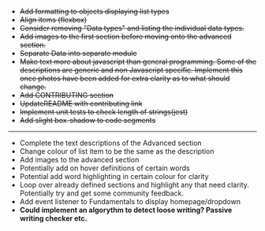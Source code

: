 - ~~Add formatting to objects displaying list types~~
- ~~Align items (flexbox)~~
- ~~Consider removing "Data types" and listing the individual data types.~~
- ~~Add images to the first section before moving onto the advanced section.~~
- ~~Separate Data into separate module~~
- ~~Make text more about javascript than general programming. Some of the descriptions are generic and non Javascript specific.
  Implement this once photos have been added for extra clarity as to what should change.~~
- ~~Add CONTRIBUTING section~~
- ~~UpdateREADME with contributing link~~
- ~~Implement unit tests to check length of strings(jest)~~
- ~~Add slight box-shadow to code segments~~

---

- Complete the text descriptions of the Advanced section
- Change colour of list item to be the same as the description
- Add images to the advanced section
- Potentially add on hover definitions of certain words
- Potential add word highlighting in certain colour for clarity
- Loop over already defined sections and highlight any that need clarity. Potentially try and get some community feedback.
- Add event listener to Fundamentals to display homepage/dropdown
- **Could implement an algorythm to detect loose writing? Passive writing checker etc.**
